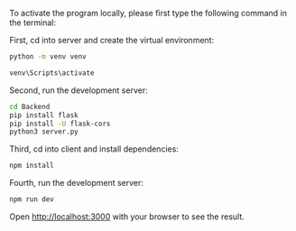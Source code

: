 To activate the program locally, please first type the following command in the terminal:

First, cd into server and create the virtual environment:

```bash
python -m venv venv

venv\Scripts\activate
```
Second, run the development server:

```bash
cd Backend
pip install flask
pip install -U flask-cors
python3 server.py
```
Third, cd into client and install dependencies:

```bash
npm install
```

Fourth, run the development server:

```bash
npm run dev
```

Open [http://localhost:3000](http://localhost:3000) with your browser to see the result.

